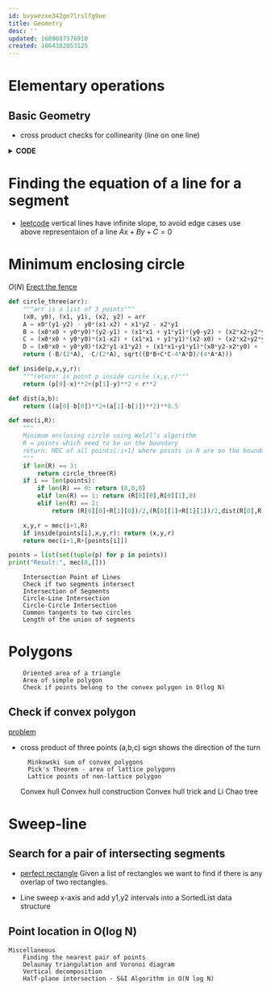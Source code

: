 ```yaml
---
id: bvywezxe342ge7lrslfg9ue
title: Geometry
desc: ''
updated: 1689087576910
created: 1664382853125
---
```



# Elementary operations
## Basic Geometry
- cross product checks for collinearity (line on one line)

<details>
<summary> <b>CODE</b> </summary>

```Python
def collinear(u,v):
    sm = 0
    for i in range(len(u)):
        sm += u[i]*v[i]
    return sm == 0
```
</details>

# Finding the equation of a line for a segment
- [leetcode](https://leetcode.com/problems/check-if-it-is-a-straight-line/)
vertical lines have infinite slope, to avoid edge cases use above representaion of a line $Ax+By+C = 0$

# Minimum enclosing circle

$O(N)$
[Erect the fence](https://leetcode.com/problems/erect-the-fence-ii/)

```python
def circle_three(arr):
    """arr is a list of 3 points"""
    (x0, y0), (x1, y1), (x2, y2) = arr
    A = x0*(y1-y2) - y0*(x1-x2) + x1*y2 - x2*y1
    B = (x0*x0 + y0*y0)*(y2-y1) + (x1*x1 + y1*y1)*(y0-y2) + (x2*x2+y2*y2)*(y1-y0)
    C = (x0*x0 + y0*y0)*(x1-x2) + (x1*x1 + y1*y1)*(x2-x0) + (x2*x2+y2*y2)*(x0-x1)
    D = (x0*x0 + y0*y0)*(x2*y1-x1*y2) + (x1*x1+y1*y1)*(x0*y2-x2*y0) + (x2*x2+y2*y2)*(x1*y0-x0*y1)
    return (-B/(2*A), -C/(2*A), sqrt((B*B+C*C-4*A*D)/(4*A*A)))

def inside(p,x,y,r):
    """return: is point p inside circle (x,y,r)"""
    return (p[0]-x)**2+(p[1]-y)**2 < r**2

def dist(a,b):
    return ((a[0]-b[0])**2+(a[1]-b[1])**2)**0.5

def mec(i,R):
    """
    Minimum enclosing circle using Welzl’s algorithm
    R = points which need to be on the boundary
    return: MEC of all points[:i+1] where points in R are on the boundary
    """
    if len(R) == 3:
        return circle_three(R)
    if i == len(points):
        if len(R) == 0: return (0,0,0)
        elif len(R) == 1: return (R[0][0],R[0][1],0)
        elif len(R) == 2: 
            return (R[0][0]+R[1][0])/2,(R[0][1]+R[1][1])/2,dist(R[0],R[1])/2

    x,y,r = mec(i+1,R)
    if inside(points[i],x,y,r): return (x,y,r)
    return mec(i+1,R+[points[i]])

points = list(set(tuple(p) for p in points))
print("Result:", mec(0,[]))
```
        Intersection Point of Lines
        Check if two segments intersect
        Intersection of Segments
        Circle-Line Intersection
        Circle-Circle Intersection
        Common tangents to two circles
        Length of the union of segments
# Polygons
        Oriented area of a triangle
        Area of simple polygon
        Check if points belong to the convex polygon in O(log N)
## Check if convex polygon
[problem](https://leetcode.com/problems/convex-polygon/)
- cross product of three points (a,b,c) sign shows the direction of the turn

        Minkowski sum of convex polygons
        Pick's Theorem - area of lattice polygons
        Lattice points of non-lattice polygon
    Convex hull
        Convex hull construction
        Convex hull trick and Li Chao tree
# Sweep-line
## Search for a pair of intersecting segments
- [perfect rectangle](https://leetcode.com/problems/perfect-rectangle/)
Given  a list of rectangles we want to find if there is any overlap of two rectangles.

- Line sweep x-axis and add y1,y2 intervals into a SortedList data structure



## Point location in O(log N)
    Miscellaneous
        Finding the nearest pair of points
        Delaunay triangulation and Voronoi diagram
        Vertical decomposition
        Half-plane intersection - S&I Algorithm in O(N log N)
